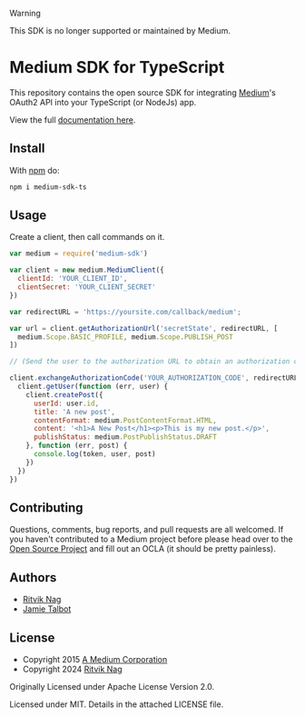 [//]: # (&#40;https://docs.github.com/en/get-started/writing-on-github/getting-started-with-writing-and-formatting-on-github/basic-writing-and-formatting-syntax#alerts&#41;)

> [!WARNING]
> This SDK is no longer supported or maintained by Medium.

# Medium SDK for TypeScript

This repository contains the open source SDK for integrating [Medium](https://medium.com)'s OAuth2 API into your TypeScript (or NodeJs) app.

View the full [documentation here](https://github.com/Medium/medium-api-docs).

Install
-------

With [npm](http://npmjs.org/) do:

```sh
npm i medium-sdk-ts
```

Usage
-----

Create a client, then call commands on it.

```javascript
var medium = require('medium-sdk')

var client = new medium.MediumClient({
  clientId: 'YOUR_CLIENT_ID',
  clientSecret: 'YOUR_CLIENT_SECRET'
})

var redirectURL = 'https://yoursite.com/callback/medium'; 

var url = client.getAuthorizationUrl('secretState', redirectURL, [
  medium.Scope.BASIC_PROFILE, medium.Scope.PUBLISH_POST
])

// (Send the user to the authorization URL to obtain an authorization code.)

client.exchangeAuthorizationCode('YOUR_AUTHORIZATION_CODE', redirectURL, function (err, token) {
  client.getUser(function (err, user) {
    client.createPost({
      userId: user.id,
      title: 'A new post',
      contentFormat: medium.PostContentFormat.HTML,
      content: '<h1>A New Post</h1><p>This is my new post.</p>',
      publishStatus: medium.PostPublishStatus.DRAFT
    }, function (err, post) {
      console.log(token, user, post)
    })
  })
})
```

Contributing
------------

Questions, comments, bug reports, and pull requests are all welcomed. If you haven't contributed to a Medium project before please head over to the [Open Source Project](https://github.com/Medium/opensource#note-to-external-contributors) and fill out an OCLA (it should be pretty painless).

Authors
-------

* [Ritvik Nag](https://github.com/rnag)
* [Jamie Talbot](https://github.com/majelbstoat)

License
-------

* Copyright 2015 [A Medium Corporation](https://medium.com)
* Copyright 2024 [Ritvik Nag](https://github.com/rnag)

Originally Licensed under Apache License Version 2.0.

Licensed under MIT.  Details in the attached LICENSE
file.
